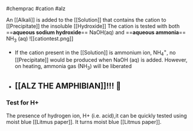 #chemprac 
#cation
#alz

An [[Alkali]] is added to the [[Solution]] that contains the cation to [[Precipitate]] the insoluble [[Hydroxide]]
The cation is tested with both ==**aqueous sodium hydroxide**== NaOH(aq) and ==**aqueous ammonia**== NH<sub>3</sub> (aq)
![[cationtest.png]]
- If the cation present in the [[Solution]] is ammonium ion, NH<sub>4</sub><sup>+</sup>, no [[Precipitate]] would be produced when NaOH (aq) is added. However, on heating, ammonia gas (NH<sub>3</sub>) will be liberated
- ## [[ALZ THE AMPHIBIAN]]!!! 🦎

### Test for H+
The presence of hydrogen ion, H+ (i.e. acid),it can be quickly tested using moist blue [[Litmus paper]]. It turns moist blue [[Litmus paper]].
